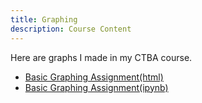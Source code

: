```yaml
---
title: Graphing
description: Course Content
---
```


Here are graphs I made in my CTBA course.
- [Basic Graphing Assignment(html)](BasicGraphAssignment.html)
- [Basic Graphing Assignment(ipynb)](BasicGraphAssignment.ipynb)

